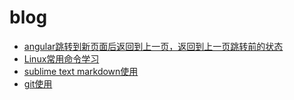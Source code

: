 # blog

- [angular跳转到新页面后返回到上一页，返回到上一页跳转前的状态](https://github.com/jkhhuse/blog/issues/1)
- [Linux常用命令学习](https://github.com/jkhhuse/blog/issues/2)
- [sublime text markdown使用](https://github.com/jkhhuse/blog/issues/3)
- [git使用](https://github.com/jkhhuse/blog/issues/4)